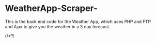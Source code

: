 # WeatherApp-Scraper-
This is the back end code for the Weather App, which uses PHP and FTP and Ajax to give you the weather in a 3 day forecast. 

<?php

$city=$_GET['city'];

$city=str_replace(" ", "", $city);

$contents=file_get_contents("http://http://www.weather-forecast.com/locations/Milpitas/forecasts/latest");

preg_match( ' /3 Day WEather Forecast:<\/b><span class="phrase">(/*?)</s', $contents, $matches);

echo $matches[1];



?>
